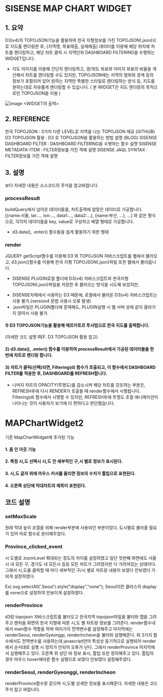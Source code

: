# SISENSE MAP CHART WIDGET


## 1.	요약

 D3(v4)의 TOPOJSON기능을 활용하여 한국 지형정보를 가진 TOPOJSON(.json)으로 지도를 렌더링한 후, {지역명, 목표매출, 실제매출} 데이터를 이용해 해당 위치에 차트를 렌더링하고, 해당 차트 클릭 시 지역단위 DASHBOARD FILTERING을 수행하는 WIDGET입니다.

*	지도 이미지를 이용해 간단히 렌더링하고, 경/위도 좌표와 이미지 좌표의 비율을 계산해서 차트를 렌더링할 수도 있지만, TOPOJSON에는 지역의 범위와 경계 등의 정보가 포함되어 있어 원하는 지역만 특별한 스타일로 렌더링하는 방식 등, 지도를 원하는대로 자유롭게 렌더링할 수 있습니다.
( 본 WIDGET은 지도 렌더링의 목적으로만 TOPOJSON을 이용 )

 ![image](https://user-images.githubusercontent.com/80762743/137685094-48a5cd4f-32ca-42d5-a8c6-34e129bc3629.png)
<WIDGET의 출력>

## 2.	REFERENCE

한국 TOPOJSON : 3가지 다른 LEVEL로 지역을 나눈 TOPOJSON 제공 (GITHUB)
D3 TOPOJSON 활용 : D3 로 TOPOJSON을 활용하는 방법 설명 (BLOG)
SISENSE DASHBOARD FILTER : DASHBOARD FILTERING을 수행하는 함수 설명
SISENSE METADATA-ITEM : FILTER정보를 가진 객체 설명
SISENSE JAQL SYNTAX : FILTER정보를 가진 객체 설명

## 3.	설명
보다 자세한 내용은 소스코드의 주석을 참고바랍니다.

### processResult
buildQuery에서 넘어온 데이터들을, 차트출력에 알맞은 데이터로 가공합니다.
[{name:서울, lat:…, lon:…, data1:…, data2:…}, {name:부산, …}, …]
와 같은 형식으로, 각각의 데이터들을 key, value로 구성하고 배열 형태로 가공합니다.
*	d3.data(), .enter() 함수들을 쉽게 활용하기 위한 형태

### render
JQUERY getScript함수를 이용해 D3 와 TOPOJSON 자바스크립트를 웹에서 불러오고, d3.json()함수를 이용해 한국 지형 TOPOJSON(.json)파일 또한 웹에서 불러옵니다.
*	SISENSE PLUGIN로컬 폴더에 D3(v4) 자바스크립트와 한국지형 TOPOJSON(.json)파일을 저장한 후 불러오는 방식을 시도해 보았지만,
-	SISENSE자체에서 사용하는 D3 때문에, 로컬에서 불러온 D3(v4) 자바스크립트는 사용 불가.(version4 문법 사용시 오류 발생)
-	.json파일은 PLUGIN폴더에 존재해도, PLUGIN실행 시 웹 서버 상에 같이 올라가지 않아서 사용 불가.

#### 1)	D3 TOPOJSON기능을 활용해 메르카토르 투사법으로 한국 지도를 출력합니다.
(자세한 코드 설명 REF. D3 TOPOJSON 활용 참고)

#### 2)	d3.data(), .enter() 함수를 이용하여 processResult에서 가공된 데이터들을 한 번에 차트로 렌더링 합니다.

#### 3)	차트가 클릭(선택)되면, Filtering(d) 함수가 호출되고, 이 함수에서 DASHBOARD FILTER를 적용한 후, DASHBOARD를 REFRESH합니다.
*	나머지 차트의 OPACITY(투명도)를 감소시켜 해당 차트를 강조하는 부분은, REFRESH후에 다시 RENDER가 호출될 때 render함수에서 시행됩니다.
Filtering(d) 함수에서 시행할 수 있지만, REFRESH후에 투명도 조절 애니메이션이 나타나는 것이 사용자가 보기에 더 편하다고 판단했습니다.




# MAPChartWidget2

기존 MapChartWidget에 추가된 기능
#### 1.	줌 인 아웃 기능
 
 
#### 2.	특정 시,도 선택시 시,도 안 세부적인 구,시 별로 정보가 표시된다.
 
 
#### 3.	시,도 글자 위에 마우스 커서를 올리면 정보의 수치가 툴팁으로 표현된다.
 
 
#### 4.	오른쪽 상단에 막대차트의 제목이 표현된다.
 
 

## 코드 설명

  
### setMaxScale
   원래 막대 높이 조절을 위해 render부분에 사용되던 부분이었다. 도시별로 불러올 필요가 있어 따로 함수로 분리해두었다.
   
### Province_clicked_event
   시 도별로 zoomLevel 확대되는 정도의 차이를 설정하였고 일단 첫번째 화면에도 서울시 내 모든 구, 경기도 내 모든시 등등 모든 차트가 그려졌지만 다 가려져있는 상태이다. 그래서 시,도를 클릭할 때 마다 세부적인 구/시 별로 차트랑 내용이 보였다 안보였다 가 되게 설정하였다. 

Ex) svg.selectAll('.Seoul').style("display","none");
Seoul이란 클라스의 display를 none으로 설정하여 안보이게 설정하였다.

### renderProvince
   d3랑 topojson 자바스크립트를 불러오고 한국지역 topojson파일을 불러와 맵을 그려주고 맨처음 화면의 한국 지형에 따른 시,도 별 차트랑 정보를 그려준다. render함수내에서 main함수 역할을 하며 여러가지 전역변수를 설정해주고 마지막에는 renderSeoul, renderGyeonggi, renderIncheon을 불러와 실행해준다. 뒤 3가지 함수에서도 전역변수를 사용하는데 javascript언어 특성상 동기적으로 실행되어 render에서 순서대로 실행 시 정의가 안되어 오류가 난다. 그래서 renderProvince 마지막에서 실행해주고 있다. 오른쪽 위 상단 바 정보 표시, 툴팁 또한 정의해주고 있다. 툴팁의 경우 마우스 hover에따른 함수 실행으로 보였다 안보였다 설정해주었다.

### renderSeoul, renderGyeonggi, renderIncheon
   renderProvince함수랑 같으며 시,도별 상세한 정보를 표시해준다. 자세한 내용은 코드 주석 참고 바랍니다.

